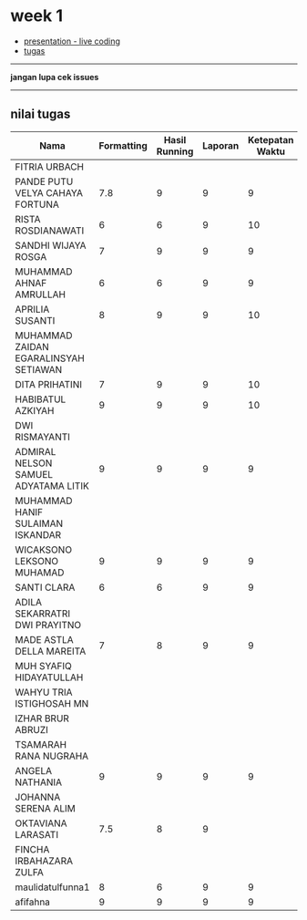 # week 1
- [presentation - live coding](https://github.com/asistensi-matematika/pbo/tree/master/slides/snippet/week1)
- [tugas](https://github.com/asistensi-matematika/tugas2-pbo)
----
**jangan lupa cek issues**

----
  ## nilai tugas
| Nama                                  | Formatting | Hasil Running | Laporan | Ketepatan Waktu | Nilai       | REPO                                                                                                                                   |
| ------------------------------------- | ---------- | ------------- | ------- | --------------- | ----------- | -------------------------------------------------------------------------------------------------------------------------------------- |
| FITRIA URBACH                         |            |               |         |                 | #DIV/0!     |                                                                                                                                        |
| PANDE PUTU VELYA CAHAYA FORTUNA       | 7.8        | 9             | 9       | 9               | 8.7         | https://github.com/asistensi-matematika/tugas2-pbo-velyacahaya                                                                         |
| RISTA ROSDIANAWATI                    | 6          | 6             | 9       | 10              | 7.75        | https://github.com/asistensi-matematika/tugas2-pbo-tatarosdiana18                                                                      |
| SANDHI WIJAYA ROSGA                   | 7          | 9             | 9       | 9               | 8.5         | https://github.com/asistensi-matematika/tugas2-pbo-sandhiwr/commit/42f49fbeaaec2820e7c56950f90a2b54c6d60e1e                            |
| MUHAMMAD AHNAF AMRULLAH               | 6          | 6             | 9       | 9               | 7.5         | https://github.com/asistensi-matematika/tugas2-pbo-AhnafAmrullah                                                                       |
| APRILIA SUSANTI                       | 8          | 9             | 9       | 10              | 9           | https://github.com/asistensi-matematika/tugas2-pbo-aprilia-susanti                                                                     |
| MUHAMMAD ZAIDAN EGARALINSYAH SETIAWAN |            |               |         |                 |             |                                                                                                                                        |
| DITA PRIHATINI                        | 7          | 9             | 9       | 10              | 8.75        | https://github.com/asistensi-matematika/tugas2-pbo-ditaprihatini                                                                       |
| HABIBATUL AZKIYAH                     | 9          | 9             | 9       | 10              | 9.25        | https://github.com/asistensi-matematika/tugas2-pbo-azki0082                                                                            |
| DWI RISMAYANTI                        |            |               |         |                 | #DIV/0!     |                                                                                                                                        |
| ADMIRAL NELSON SAMUEL ADYATAMA LITIK  | 9          | 9             | 9       | 9               | 9           | https://github.com/asistensi-matematika/tugas2-pbo-admirallitik/blob/master/tugasAsistensiWeek2/src/packageAsistensi3/bilKompleks.java |
| MUHAMMAD HANIF SULAIMAN ISKANDAR      |            |               |         |                 | #DIV/0!     |                                                                                                                                        |
| WICAKSONO LEKSONO MUHAMAD             | 9          | 9             | 9       | 9               | 9           | https://github.com/asistensi-matematika/tugas2-pbo-wicaksonolm                                                                         |
| SANTI CLARA                           | 6          | 6             | 9       | 9               | 7.5         | https://github.com/asistensi-matematika/tugas2-pbo-santiclara                                                                          |
| ADILA SEKARRATRI DWI PRAYITNO         |            |               |         |                 | #DIV/0!     |                                                                                                                                        |
| MADE ASTLA DELLA MAREITA              | 7          | 8             | 9       | 9               | 8.25        | https://github.com/asistensi-matematika/tugas2-pbo-della23/blob/master/tugas_a.md                                                      |
| MUH SYAFIQ HIDAYATULLAH               |            |               |         |                 | #DIV/0!     |                                                                                                                                        |
| WAHYU TRIA ISTIGHOSAH MN              |            |               |         |                 | #DIV/0!     |                                                                                                                                        |
| IZHAR BRUR ABRUZI                     |            |               |         |                 | #DIV/0!     |                                                                                                                                        |
| TSAMARAH RANA NUGRAHA                 |            |               |         |                 | #DIV/0!     |                                                                                                                                        |
| ANGELA NATHANIA                       | 9          | 9             | 9       | 9               | 9           | https://github.com/asistensi-matematika/tugas2-pbo-angelaanathania                                                                     |
| JOHANNA SERENA ALIM                   |            |               |         |                 | #DIV/0!     |                                                                                                                                        |
| OKTAVIANA LARASATI                    | 7.5        | 8             | 9       |                 | 8.166666667 | https://github.com/asistensi-matematika/tugas2-pbo-oktavianalarasaa                                                                    |
| FINCHA IRBAHAZARA ZULFA               |            |               |         |                 | #DIV/0!     |                                                                                                                                        |
| maulidatulfunna1                      | 8          | 6             | 9       | 9               | 8           |                                                                                                                                        |
| afifahna                              | 9          | 9             | 9       | 9               | 9           |                                                                                                                                        |
